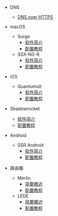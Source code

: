* DNS
  * [DNS over HTTPS](DNS/DNS-over-HTTPS/README.md)

* macOS
  * Surge
    * [软件简介](macOS/Surge/README.md)
    * [配置教程](macOS/Surge/Guides/README.md)
  * SSX-NG-R
    * [软件简介](macOS/SSX-NG-R/README.md)
    * [配置教程](macOS/SSX-NG-R/Guides/README.md)

* iOS
  * Quantumult
    * [软件简介](iOS/Quantumult/README.md)
    * [配置教程](iOS/Quantumult/Guides/README.md)
    
 * Shadowrocket
   * [软件简介](iOS/Shadowrocket/README.md)
   * [配置教程](iOS/Shadowrocket/Guides/README.md)

* Android
  * SSR Android
    * [软件简介](Android/SSR/README.md)
    * [配置教程](Android/SSR/Guides/README.md)

* 路由器
  * Merlin
    * [简要概述](Router/Merlin/README.md)
    * [配置教程](Router/Merlin/Guides/README.md)
  * LEDE
    * [简要概述](Router/LEDE/README.md)
    * [配置教程](Router/LEDE/Guides/README.md)

